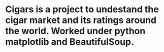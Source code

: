 # Cigars is a project to undestand the cigar market and its ratings around the world. Worked under python matplotlib and BeautifulSoup.
